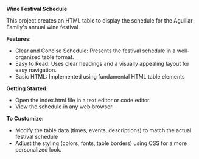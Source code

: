 **Wine Festival Schedule**

This project creates an HTML table to display the schedule for the Aguillar Family's annual wine festival.

**Features:**
- Clear and Concise Schedule: Presents the festival schedule in a well-organized table format.
- Easy to Read: Uses clear headings and a visually appealing layout for easy navigation.
- Basic HTML: Implemented using fundamental HTML table elements

**Getting Started:**
- Open the index.html file in a text editor or code editor.
- View the schedule in any web browser.


**To Customize:**
- Modify the table data (times, events, descriptions) to match the actual festival schedule
- Adjust the styling (colors, fonts, table borders) using CSS for a more personalized look.
